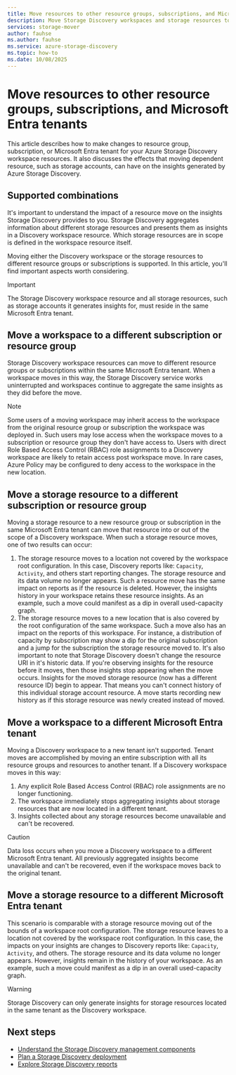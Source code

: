 ```yaml
---
title: Move resources to other resource groups, subscriptions, and Microsoft Entra tenants
description: Move Storage Discovery workspaces and storage resources to other resource groups, subscriptions, and Microsoft Entra tenants.
services: storage-mover
author: fauhse
ms.author: fauhse
ms.service: azure-storage-discovery
ms.topic: how-to
ms.date: 10/08/2025
---
```


# Move resources to other resource groups, subscriptions, and Microsoft Entra tenants

This article describes how to make changes to resource group, subscription, or Microsoft Entra tenant for your Azure Storage Discovery workspace resources. It also discusses the effects that moving dependent resource, such as storage accounts, can have on the insights generated by Azure Storage Discovery.

## Supported combinations

It's important to understand the impact of a resource move on the insights Storage Discovery provides to you.
Storage Discovery aggregates information about different storage resources and presents them as insights in a Discovery workspace resource. Which storage resources are in scope is defined in the workspace resource itself. 

Moving either the Discovery workspace or the storage resources to different resource groups or subscriptions is supported. In this article, you'll find important aspects worth considering. 

> [!IMPORTANT]
> The Storage Discovery workspace resource and all storage resources, such as storage accounts it generates insights for, must reside in the same Microsoft Entra tenant.

## Move a workspace to a different subscription or resource group

Storage Discovery workspace resources can move to different resource groups or subscriptions within the same Microsoft Entra tenant. When a workspace moves in this way, the Storage Discovery service works uninterrupted and workspaces continue to aggregate the same insights as they did before the move.

> [!NOTE]
> Some users of a moving workspace may inherit access to the workspace from the original resource group or subscription the workspace was deployed in. Such users may lose access when the workspace moves to a subscription or resource group they don't have access to. Users with direct Role Based Access Control (RBAC) role assignments to a Discovery workspace are likely to retain access post workspace move. In rare cases, Azure Policy may be configured to deny access to the workspace in the new location.

## Move a storage resource to a different subscription or resource group

Moving a storage resource to a new resource group or subscription in the same Microsoft Entra tenant can move that resource into or out of the scope of a Discovery workspace.
When such a storage resource moves, one of two results can occur:

1. The storage resource moves to a location not covered by the workspace root configuration. In this case, Discovery reports like: `Capacity`, `Activity`, and others start reporting changes. The storage resource and its data volume no longer appears. Such a resource move has the same impact on reports as if the resource is deleted. However, the insights history in your workspace retains these resource insights. As an example, such a move could manifest as a dip in overall used-capacity graph.
1. The storage resource moves to a new location that is also covered by the root configuration of the same workspace. Such a move also has an impact on the reports of this workspace. For instance, a distribution of capacity by subscription may show a dip for the original subscription and a jump for the subscription the storage resource moved to. It's also important to note that Storage Discovery doesn't change the resource URI in it's historic data. If you're observing insights for the resource before it moves, then those insights stop appearing when the move occurs. Insights for the moved storage resource (now has a different resource ID) begin to appear. That means you can't connect history of this individual storage account resource. A move starts recording new history as if this storage resource was newly created instead of moved.

## Move a workspace to a different Microsoft Entra tenant

Moving a Discovery workspace to a new tenant isn't supported. Tenant moves are accomplished by moving an entire subscription with all its resource groups and resources to another tenant. If a Discovery workspace moves in this way:

1. Any explicit Role Based Access Control (RBAC) role assignments are no longer functioning.
1. The workspace immediately stops aggregating insights about storage resources that are now located in a different tenant.
1. Insights collected about any storage resources become unavailable and can't be recovered.
 
> [!CAUTION]
> Data loss occurs when you move a Discovery workspace to a different Microsoft Entra tenant. All previously aggregated insights become unavailable and can't be recovered, even if the workspace moves back to the original tenant.

## Move a storage resource to a different Microsoft Entra tenant

This scenario is comparable with a storage resource moving out of the bounds of a workspace root configuration.
The storage resource leaves to a location not covered by the workspace root configuration. In this case, the impacts on your insights are changes to Discovery reports like: `Capacity`, `Activity`, and others. The storage resource and its data volume no longer appears. However, insights remain in the history of your workspace. As an example, such a move could manifest as a dip in an overall used-capacity graph.

> [!WARNING]
> Storage Discovery can only generate insights for storage resources located in the same tenant as the Discovery workspace.

## Next steps

- [Understand the Storage Discovery management components](management-components.md)
- [Plan a Storage Discovery deployment](deployment-planning.md)
- [Explore Storage Discovery reports](get-started-reports.md)
